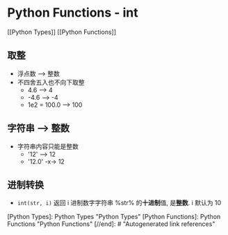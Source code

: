 # Python Functions - int

[[Python Types]] [[Python Functions]]

## 取整

* 浮点数 --> 整数
* 不四舍五入也不向下取整
    * 4.6 --> 4
    * -4.6 --> -4
    * 1e2 = 100.0 --> 100

## 字符串 --> 整数

* 字符串内容只能是整数
    * '12' --> 12
    * '12.0' -x-> 12

## 进制转换

* `int(str, i)` 返回 i 进制数字字符串 %str% 的**十进制**值, 是**整数**. i 默认为 10

[//begin]: # "Autogenerated link references for markdown compatibility"
[Python Types]: Python Types "Python Types"
[Python Functions]: Python Functions "Python Functions"
[//end]: # "Autogenerated link references"